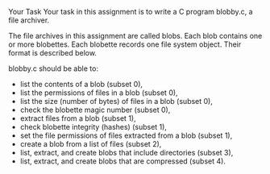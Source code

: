 Your Task
Your task in this assignment is to write a C program blobby.c, a file archiver.

The file archives in this assignment are called blobs.
Each blob contains one or more blobettes.
Each blobette records one file system object.
Their format is described below.

blobby.c should be able to:

- list the contents of a blob (subset 0),
- list the permissions of files in a blob (subset 0),
- list the size (number of bytes) of files in a blob (subset 0),
- check the blobette magic number (subset 0),
- extract files from a blob (subset 1),
- check blobette integrity (hashes) (subset 1),
- set the file permissions of files extracted from a blob (subset 1),
- create a blob from a list of files (subset 2),
- list, extract, and create blobs that include directories (subset 3),
- list, extract, and create blobs that are compressed (subset 4).
